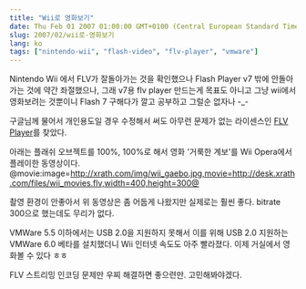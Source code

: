 ```yaml
---
title: "Wii로 영화보기"
date: Thu Feb 01 2007 01:00:00 GMT+0100 (Central European Standard Time)
slug: 2007/02/wii로-영화보기
lang: ko
tags: ["nintendo-wii", "flash-video", "flv-player", "vmware"]
---
```


Nintendo Wii 에서 FLV가 잘돌아가는 것을 확인했으나 Flash Player v7 밖에 안돌아가는 것에 
약간 좌절했으나, 그래 v7용 flv player 만드는게 목표도 아니고 그냥 wii에서 영화보려는 것뿐이니
Flash 7 구해다가 깔고 공부하고 그럴순 없자나 -_- 

구글님께 물어서 개인용도일 경우 수정해서 써도 아무런 문제가 없는 라이센스인 [FLV Player](http://www.jeroenwijering.com/?item=Flash_Video_Player)를 찾았다.

아래는 플래쉬 오브젝트를 100%, 100%로 해서 영화 '거룩한 계보'를 Wii Opera에서 플레이한 동영상이다.
@movie:image=http://xrath.com/img/wii_gaebo.jpg,movie=http://desk.xrath.com/files/wii_movies.flv,width=400,height=300@

촬영 환경이 안좋아서 위 동영상은 좀 어둡게 나왔지만 실제로는 훨씬 좋다. bitrate 300으로 했는데도 무리가 없다.

VMWare 5.5 이하에서는 USB 2.0을 지원하지 못해서 이를 위해 USB 2.0 지원하는 VMWare 6.0 베타를 설치했더니 Wii 인터넷 속도도 아주 빨라졌다. 이제 거실에서 영화볼 수 있다 ㅎㅎ

FLV 스트리밍 인코딩 문제만 우찌 해결하면 좋으련만. 고민해봐야겠다.
